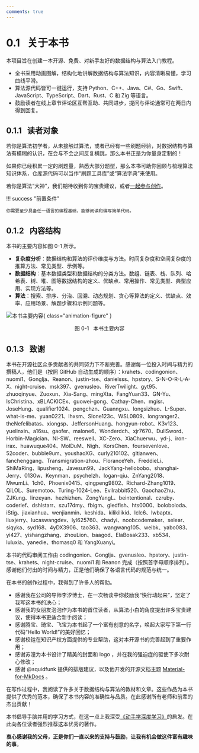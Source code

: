 ```yaml
---
comments: true
---
```


# 0.1 &nbsp; 关于本书

本项目旨在创建一本开源、免费、对新手友好的数据结构与算法入门教程。

- 全书采用动画图解，结构化地讲解数据结构与算法知识，内容清晰易懂，学习曲线平滑。
- 算法源代码皆可一键运行，支持 Python、C++、Java、C#、Go、Swift、JavaScript、TypeScript、Dart、Rust、C 和 Zig 等语言。
- 鼓励读者在线上章节评论区互帮互助、共同进步，提问与评论通常可在两日内得到回复。

## 0.1.1 &nbsp; 读者对象

若你是算法初学者，从未接触过算法，或者已经有一些刷题经验，对数据结构与算法有模糊的认识，在会与不会之间反复横跳，那么本书正是为你量身定制的！

如果你已经积累一定的刷题量，熟悉大部分题型，那么本书可助你回顾与梳理算法知识体系，仓库源代码可以当作“刷题工具库”或“算法字典”来使用。

若你是算法“大神”，我们期待收到你的宝贵建议，或者[一起参与创作](https://www.hello-algo.com/chapter_appendix/contribution/)。

!!! success "前置条件"

    你需要至少具备任一语言的编程基础，能够阅读和编写简单代码。

## 0.1.2 &nbsp; 内容结构

本书的主要内容如图 0-1 所示。

- **复杂度分析**：数据结构和算法的评价维度与方法。时间复杂度和空间复杂度的推算方法、常见类型、示例等。
- **数据结构**：基本数据类型和数据结构的分类方法。数组、链表、栈、队列、哈希表、树、堆、图等数据结构的定义、优缺点、常用操作、常见类型、典型应用、实现方法等。
- **算法**：搜索、排序、分治、回溯、动态规划、贪心等算法的定义、优缺点、效率、应用场景、解题步骤和示例问题等。

![本书主要内容](about_the_book.assets/hello_algo_mindmap.png){ class="animation-figure" }

<p align="center"> 图 0-1 &nbsp; 本书主要内容 </p>

## 0.1.3 &nbsp; 致谢

本书在开源社区众多贡献者的共同努力下不断完善。感谢每一位投入时间与精力的撰稿人，他们是（按照 GitHub 自动生成的顺序）：krahets、codingonion、nuomi1、Gonglja、Reanon、justin-tse、danielsss、hpstory、S-N-O-R-L-A-X、night-cruise、msk397、gvenusleo、RiverTwilight、gyt95、zhuoqinyue、Zuoxun、Xia-Sang、mingXta、FangYuan33、GN-Yu、IsChristina、xBLACKICEx、guowei-gong、Cathay-Chen、mgisr、JoseHung、qualifier1024、pengchzn、Guanngxu、longsizhuo、L-Super、what-is-me、yuan0221、lhxsm、Slone123c、WSL0809、longranger2、theNefelibatas、xiongsp、JeffersonHuang、hongyun-robot、K3v123、yuelinxin、a16su、gaofer、malone6、Wonderdch、xjr7670、DullSword、Horbin-Magician、NI-SW、reeswell、XC-Zero、XiaChuerwu、yd-j、iron-irax、huawuque404、MolDuM、Nigh、KorsChen、foursevenlove、52coder、bubble9um、youshaoXG、curly210102、gltianwen、fanchenggang、Transmigration-zhou、FloranceYeh、FreddieLi、ShiMaRing、lipusheng、Javesun99、JackYang-hellobobo、shanghai-Jerry、0130w、Keynman、psychelzh、logan-qiu、ZnYang2018、MwumLi、1ch0、Phoenix0415、qingpeng9802、Richard-Zhang1019、QiLOL、Suremotoo、Turing-1024-Lee、Evilrabbit520、GaochaoZhu、ZJKung、linzeyan、hezhizhen、ZongYangL、beintentional、czruby、coderlef、dshlstarr、szu17dmy、fbigm、gledfish、hts0000、boloboloda、iStig、jiaxianhua、wenjianmin、keshida、kilikilikid、lclc6、lwbaptx、liuxjerry、lucaswangdev、lyl625760、chadyi、noobcodemaker、selear、siqyka、syd168、4yDX3906、tao363、wangwang105、weibk、yabo083、yi427、yishangzhang、zhouLion、baagod、ElaBosak233、xb534、luluxia、yanedie、thomasq0 和 YangXuanyi。

本书的代码审阅工作由 codingonion、Gonglja、gvenusleo、hpstory、justin-tse、krahets、night-cruise、nuomi1 和 Reanon 完成（按照首字母顺序排列）。感谢他们付出的时间与精力，正是他们确保了各语言代码的规范与统一。

在本书的创作过程中，我得到了许多人的帮助。

- 感谢我在公司的导师李汐博士，在一次畅谈中你鼓励我“快行动起来”，坚定了我写这本书的决心；
- 感谢我的女朋友泡泡作为本书的首位读者，从算法小白的角度提出许多宝贵建议，使得本书更适合新手阅读；
- 感谢腾宝、琦宝、飞宝为本书起了一个富有创意的名字，唤起大家写下第一行代码“Hello World!”的美好回忆；
- 感谢校铨在知识产权方面提供的专业帮助，这对本开源书的完善起到了重要作用；
- 感谢苏潼为本书设计了精美的封面和 logo ，并在我的强迫症的驱使下多次耐心修改；
- 感谢 @squidfunk 提供的排版建议，以及他开发的开源文档主题 [Material-for-MkDocs](https://github.com/squidfunk/mkdocs-material/tree/master) 。

在写作过程中，我阅读了许多关于数据结构与算法的教材和文章。这些作品为本书提供了优秀的范本，确保了本书内容的准确性与品质。在此感谢所有老师和前辈的杰出贡献！

本书倡导手脑并用的学习方式，在这一点上我深受[《动手学深度学习》](https://github.com/d2l-ai/d2l-zh)的启发。在此向各位读者强烈推荐这本优秀的著作。

**衷心感谢我的父母，正是你们一直以来的支持与鼓励，让我有机会做这件富有趣味的事**。
